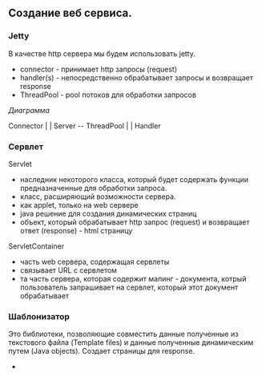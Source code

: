 ## Создание веб сервиса.

### Jetty
В качестве http сервера мы будем использовать jetty.

- connector - принимает http запросы (request)
- handler(s) - непосредственно обрабатывает запросы и возвращает response
- ThreadPool - pool потоков для обработки запросов

*Диаграмма*

Connector
    |
    |
 Server -- ThreadPool
    |
    |
Handler

### Сервлет

Servlet
- наследник некоторого класса, который будет содержать функции предназначенные для обработки запроса. 
- класс, расширяющий возможности сервера.
- как applet, только на web сервере
- java решение для создания динамических страниц
- объект, который обрабатывает http запрос (request) и возвращает ответ (response) - html страницу

ServletContainer
- часть web сервера, содержащая сервлеты 
- связывает URL с сервлетом
- та часть сервера, которая содержит мапинг - документа, котрый пользователь запрашивает на сервлет, который этот документ обрабатывает

### Шаблонизатор <freemaker>
Это библиотеки, позволяющие совместить данные полученные из текстового файла (Template files) и данные полученные динамическим путем (Java objects). Создает страницы для response. 


- 
